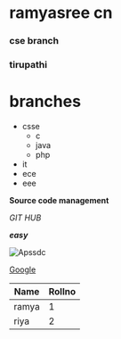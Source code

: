 # ramyasree cn
### cse branch

### tirupathi


# branches

- csse
   - c
   - java
   - php
- it
- ece
- eee

**Source code management**

*GIT HUB*


***easy***

![Apssdc]()

[Google](https://www.google.com)

Name|Rollno
---|---
ramya|1
riya|2

